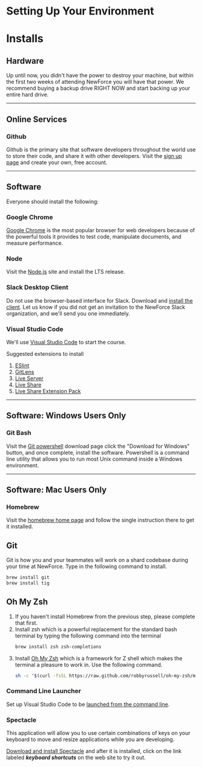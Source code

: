 # Setting Up Your Environment

# Installs

## Hardware

Up until now, you didn't have the power to destroy your machine, but within the first two weeks of attending NewForce you will have that power. We recommend buying a backup drive RIGHT NOW and start backing up your entire hard drive.

---

## Online Services

### Github

Github is the primary site that software developers throughout the world use to store their code, and share it with other developers. Visit the [sign up page](https://github.com/join) and create your own, free account.

---

## Software

Everyone should install the following: 

### Google Chrome

[Google Chrome](https://www.google.com/chrome/browser/desktop/index.html) is the most popular browser for web developers because of the powerful tools it provides to test code, manipulate documents, and measure performance.

### Node

Visit the [Node.js](https://www.nodejs.org) site and install the LTS release.

### Slack Desktop Client

Do not use the browser-based interface for Slack. Download and [install the client](https://slack.com/downloads). Let us know if you did not get an invitation to the NewForce Slack organization, and we'll send you one immediately.

### Visual Studio Code

We'll use [Visual Studio Code](https://code.visualstudio.com/) to start the course. 

Suggested extensions to install

1. [ESlint](https://marketplace.visualstudio.com/items?itemName=dbaeumer.vscode-eslint)
1. [GitLens](https://marketplace.visualstudio.com/items?itemName=eamodio.gitlens)
1. [Live Server](https://marketplace.visualstudio.com/items?itemName=ritwickdey.LiveServer)
1. [Live Share](https://marketplace.visualstudio.com/items?itemName=MS-vsliveshare.vsliveshare)
1. [Live Share Extension Pack](https://marketplace.visualstudio.com/items?itemName=MS-vsliveshare.vsliveshare-pack)

---

## Software: Windows Users Only

### Git Bash

Visit the [Git powershell](http://www.git-scm.com/downloads) download page click the "Download for Windows" button, and once complete, install the software. Powershell is a command line utility that allows you to run most Unix command inside a Windows environment.

---

## Software: Mac Users Only

### Homebrew

Visit the [homebrew home page](http://brew.sh/) and follow the single instruction there to get it installed.

## Git

Git is how you and your teammates will work on a shard codebase during your time at NewForce. Type in the following command to install.

```sh
brew install git
brew install tig
```

## Oh My Zsh

1. If you haven't install Homebrew from the previous step, please complete that first.
1. Install zsh which is a powerful replacement for the standard bash terminal by typing the following command into the terminal
    ```sh
    brew install zsh zsh-completions
    ```
1. Install [Oh My Zsh](http://ohmyz.sh/) which is a framework for Z shell which makes the terminal a pleasure to work in. Use the following command.
    ```sh
    sh -c "$(curl -fsSL https://raw.github.com/robbyrussell/oh-my-zsh/master/tools/install.sh)"
    ```

### Command Line Launcher

Set up Visual Studio Code to be [launched from the command line](https://code.visualstudio.com/docs/setup/mac).

### Spectacle
This application will allow you to use certain combinations of keys on your keyboard to move and resize applications while you are developing.

[Download and install Spectacle](https://www.spectacleapp.com/) and after it is installed, click on the link labeled _**keyboard shortcuts**_ on the web site to try it out.



